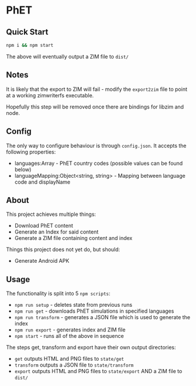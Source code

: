 # PhET

## Quick Start

```bash
npm i && npm start
```

The above will eventually output a ZIM file to ```dist/```

## Notes

It is likely that the export to ZIM will fail - modify the ```export2zim``` file to point at a working zimwriterfs executable.

Hopefully this step will be removed once there are bindings for libzim and node.

## Config

The only way to configure behaviour is through ```config.json```. It accepts the following properties:
* languages:Array - PhET country codes (possible values can be found below)
* languageMapping:Object<string, string> - Mapping between language code and displayName

## About

This project achieves multiple things:
* Download PhET content
* Generate an Index for said content
* Generate a ZIM file containing content and index

Things this project does not yet do, but should:
* Generate Android APK

## Usage

The functionality is split into 5 ```npm scripts```:
* ```npm run setup``` - deletes state from previous runs
* ```npm run get``` - downloads PhET simulations in specified languages
* ```npm run transform``` - generates a JSON file which is used to generate the index
* ```npm run export``` - generates index and ZIM file
* ```npm start``` - runs all of the above in sequence

The steps get, transform and export have their own output directories:
* ```get``` outputs HTML and PNG files to ```state/get```
* ```transform``` outputs a JSON file to ```state/transform```
* ```export``` outputs HTML and PNG files to ```state/export``` AND a ZIM file to ```dist/```
